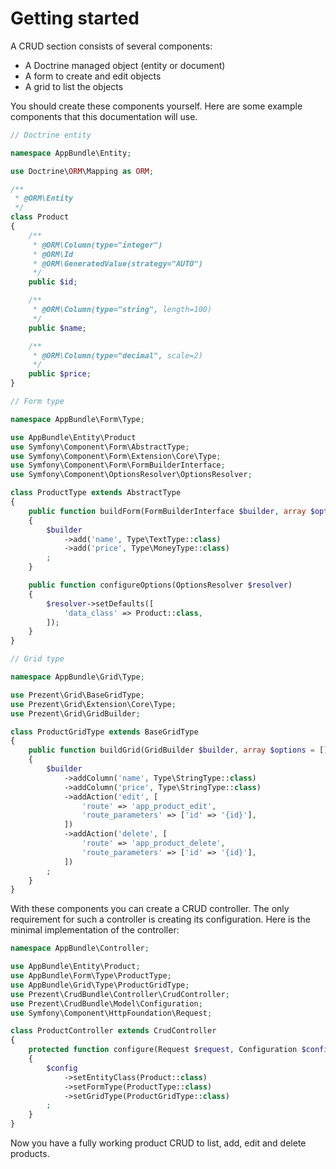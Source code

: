 Getting started
===============

A CRUD section consists of several components:

* A Doctrine managed object (entity or document)
* A form to create and edit objects
* A grid to list the objects

You should create these components yourself. Here are some example components that this documentation will use.

```php
// Doctrine entity

namespace AppBundle\Entity;

use Doctrine\ORM\Mapping as ORM; 

/**
 * @ORM\Entity
 */
class Product
{
    /**
     * @ORM\Column(type="integer")
     * @ORM\Id
     * @ORM\GeneratedValue(strategy="AUTO")
     */
    public $id;

    /**
     * @ORM\Column(type="string", length=100)
     */
    public $name;

    /**
     * @ORM\Column(type="decimal", scale=2)
     */
    public $price;
}
```

```php
// Form type

namespace AppBundle\Form\Type;

use AppBundle\Entity\Product
use Symfony\Component\Form\AbstractType;
use Symfony\Component\Form\Extension\Core\Type;
use Symfony\Component\Form\FormBuilderInterface;
use Symfony\Component\OptionsResolver\OptionsResolver;

class ProductType extends AbstractType
{
    public function buildForm(FormBuilderInterface $builder, array $options)
    {
        $builder
            ->add('name', Type\TextType::class)
            ->add('price', Type\MoneyType::class)
        ;
    }

    public function configureOptions(OptionsResolver $resolver)
    {
        $resolver->setDefaults([
            'data_class' => Product::class,
        ]);
    }
}
```

```php
// Grid type

namespace AppBundle\Grid\Type;

use Prezent\Grid\BaseGridType;
use Prezent\Grid\Extension\Core\Type;
use Prezent\Grid\GridBuilder;

class ProductGridType extends BaseGridType
{
    public function buildGrid(GridBuilder $builder, array $options = [])
    {
        $builder
            ->addColumn('name', Type\StringType::class)
            ->addColumn('price', Type\StringType::class)
            ->addAction('edit', [
                'route' => 'app_product_edit',
                'route_parameters' => ['id' => '{id}'],
            ])
            ->addAction('delete', [
                'route' => 'app_product_delete',
                'route_parameters' => ['id' => '{id}'],
            ])
        ;
    }
}
```

With these components you can create a CRUD controller. The only requirement for such a 
controller is creating its configuration. Here is the minimal implementation of
the controller:

```php
namespace AppBundle\Controller;

use AppBundle\Entity\Product;
use AppBundle\Form\Type\ProductType;
use AppBundle\Grid\Type\ProductGridType;
use Prezent\CrudBundle\Controller\CrudController;
use Prezent\CrudBundle\Model\Configuration;
use Symfony\Component\HttpFoundation\Request;

class ProductController extends CrudController
{
    protected function configure(Request $request, Configuration $config)
    {
        $config
            ->setEntityClass(Product::class)
            ->setFormType(ProductType::class)
            ->setGridType(ProductGridType::class)
        ;
    }
}
```

Now you have a fully working product CRUD to list, add, edit and delete products.

